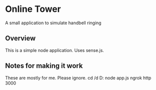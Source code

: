 # Online Tower

A small application to simulate handbell ringing

Overview
--------

This is a simple node application. Uses sense.js.

Notes for making it work
------

These are mostly for me. Please ignore. 
cd /d D:
node app.js
ngrok http 3000